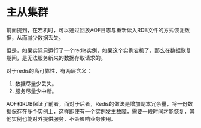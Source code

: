 # 主从集群

前面提到，在宕机时，可以通过回放AOF日志与重新读入RDB文件的方式恢复数据，从而减少数据丢失。

但是，如果实际只运行了一个redis实例，如果这个实例宕机了，那么在数据恢复期间，是无法服务新来的数据存取请求的。

对于redis的高可靠性，有两层含义：

1. 数据尽量少丢失。
2. 服务尽量少中断。

AOF和RDB保证了前者，而对于后者，Redis的做法是增加副本冗余量，将一份数据保存在多个实例上，这样即使有一个实例发生故障，需要一段时间才能恢复，其他实例也能对外提供服务，不会影响业务使用。